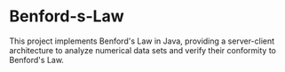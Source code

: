 # Benford-s-Law
This project implements Benford's Law in Java, providing a server-client architecture to analyze numerical data sets and verify their conformity to Benford's Law. 
